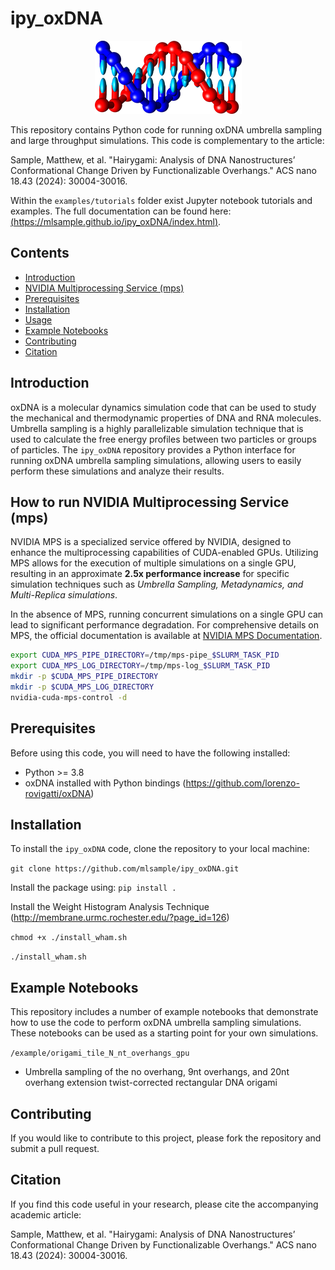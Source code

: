 # ipy_oxDNA
<center>
<img src="oxDNA.png">
</center>

This repository contains Python code for running oxDNA umbrella sampling and large throughput simulations. This code is complementary to the article:

Sample, Matthew, et al. "Hairygami: Analysis of DNA Nanostructures’ Conformational Change Driven by Functionalizable Overhangs." ACS nano 18.43 (2024): 30004-30016.

Within the `examples/tutorials` folder exist Jupyter notebook tutorials and examples. The full documentation can be found here:[(https://mlsample.github.io/ipy_oxDNA/index.html)](https://mlsample.github.io/hairygami_umbrella_sampling/).

## Contents
- [Introduction](#introduction)
- [NVIDIA Multiprocessing Service (mps)](#how-to-run-nvidia-multiprocessing-service-mps)
- [Prerequisites](#prerequisites)
- [Installation](#installation)
- [Usage](#usage)
- [Example Notebooks](#example-notebooks)
- [Contributing](#contributing)
- [Citation](#citation)

## Introduction
oxDNA is a molecular dynamics simulation code that can be used to study the mechanical and thermodynamic properties of DNA and RNA molecules. Umbrella sampling is a highly parallelizable simulation technique that is used to calculate the free energy profiles between two particles or groups of particles. The `ipy_oxDNA` repository provides a Python interface for running oxDNA umbrella sampling simulations, allowing users to easily perform these simulations and analyze their results.

## How to run NVIDIA Multiprocessing Service (mps)
NVIDIA MPS is a specialized service offered by NVIDIA, designed to enhance the multiprocessing capabilities of CUDA-enabled GPUs. Utilizing MPS allows for the execution of multiple simulations on a single GPU, resulting in an approximate **2.5x performance increase** for specific simulation techniques such as *Umbrella Sampling, Metadynamics, and Multi-Replica simulations*.

In the absence of MPS, running concurrent simulations on a single GPU can lead to significant performance degradation. For comprehensive details on MPS, the official documentation is available at [NVIDIA MPS Documentation](https://docs.nvidia.com/deploy/mps/index.html).

```bash
export CUDA_MPS_PIPE_DIRECTORY=/tmp/mps-pipe_$SLURM_TASK_PID
export CUDA_MPS_LOG_DIRECTORY=/tmp/mps-log_$SLURM_TASK_PID
mkdir -p $CUDA_MPS_PIPE_DIRECTORY
mkdir -p $CUDA_MPS_LOG_DIRECTORY
nvidia-cuda-mps-control -d
```

## Prerequisites
Before using this code, you will need to have the following installed:

- Python >= 3.8
- oxDNA installed with Python bindings (https://github.com/lorenzo-rovigatti/oxDNA)

## Installation
To install the `ipy_oxDNA` code, clone the repository to your local machine:

`git clone https://github.com/mlsample/ipy_oxDNA.git`

Install the package using:
`pip install .`

Install the Weight Histogram Analysis Technique (http://membrane.urmc.rochester.edu/?page_id=126)

`chmod +x ./install_wham.sh`

`./install_wham.sh`

## Example Notebooks
This repository includes a number of example notebooks that demonstrate how to use the code to perform oxDNA umbrella sampling simulations. These notebooks can be used as a starting point for your own simulations.

`/example/origami_tile_N_nt_overhangs_gpu`
- Umbrella sampling of the no overhang, 9nt overhangs, and 20nt overhang extension twist-corrected rectangular DNA origami

## Contributing
If you would like to contribute to this project, please fork the repository and submit a pull request.

## Citation
If you find this code useful in your research, please cite the accompanying academic article:

Sample, Matthew, et al. "Hairygami: Analysis of DNA Nanostructures’ Conformational Change Driven by Functionalizable Overhangs." ACS nano 18.43 (2024): 30004-30016.
